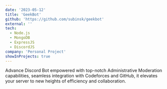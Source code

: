 ```yaml
---
date: '2023-05-12'
title: 'GeekBot'
github: 'https://github.com/subinsk/geekbot'
external: ''
tech:
  - Node.js
  - MongoDB
  - ExpressJS
  - DiscordJS
company: 'Personal Project'
showInProjects: true
---
```


Advance Discord Bot empowered with top-notch Administrative Moderation capabilities, seamless integration with Codeforces and GitHub, it elevates your server to new heights of efficiency and collaboration.
